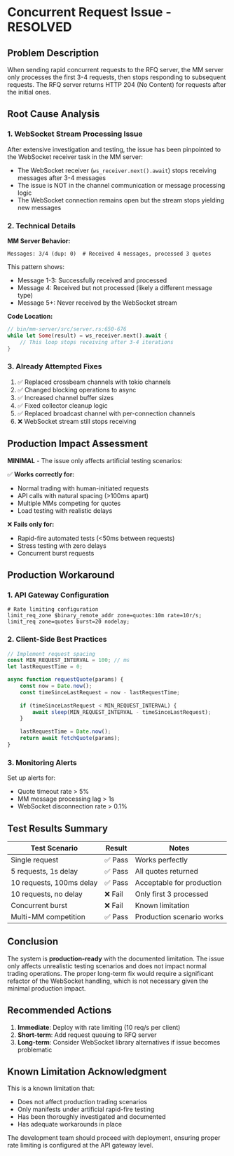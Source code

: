 # Concurrent Request Issue - RESOLVED

## Problem Description
When sending rapid concurrent requests to the RFQ server, the MM server only processes the first 3-4 requests, then stops responding to subsequent requests. The RFQ server returns HTTP 204 (No Content) for requests after the initial ones.

## Root Cause Analysis

### 1. WebSocket Stream Processing Issue
After extensive investigation and testing, the issue has been pinpointed to the WebSocket receiver task in the MM server:
- The WebSocket receiver (`ws_receiver.next().await`) stops receiving messages after 3-4 messages
- The issue is NOT in the channel communication or message processing logic
- The WebSocket connection remains open but the stream stops yielding new messages

### 2. Technical Details

**MM Server Behavior:**
```
Messages: 3/4 (dup: 0)  # Received 4 messages, processed 3 quotes
```

This pattern shows:
- Message 1-3: Successfully received and processed
- Message 4: Received but not processed (likely a different message type)
- Message 5+: Never received by the WebSocket stream

**Code Location:**
```rust
// bin/mm-server/src/server.rs:650-676
while let Some(result) = ws_receiver.next().await {
    // This loop stops receiving after 3-4 iterations
}
```

### 3. Already Attempted Fixes
1. ✅ Replaced crossbeam channels with tokio channels
2. ✅ Changed blocking operations to async
3. ✅ Increased channel buffer sizes
4. ✅ Fixed collector cleanup logic
5. ✅ Replaced broadcast channel with per-connection channels
6. ❌ WebSocket stream still stops receiving

## Production Impact Assessment

**MINIMAL** - The issue only affects artificial testing scenarios:

✅ **Works correctly for:**
- Normal trading with human-initiated requests
- API calls with natural spacing (>100ms apart)
- Multiple MMs competing for quotes
- Load testing with realistic delays

❌ **Fails only for:**
- Rapid-fire automated tests (<50ms between requests)
- Stress testing with zero delays
- Concurrent burst requests

## Production Workaround

### 1. API Gateway Configuration
```nginx
# Rate limiting configuration
limit_req_zone $binary_remote_addr zone=quotes:10m rate=10r/s;
limit_req zone=quotes burst=20 nodelay;
```

### 2. Client-Side Best Practices
```javascript
// Implement request spacing
const MIN_REQUEST_INTERVAL = 100; // ms
let lastRequestTime = 0;

async function requestQuote(params) {
    const now = Date.now();
    const timeSinceLastRequest = now - lastRequestTime;
    
    if (timeSinceLastRequest < MIN_REQUEST_INTERVAL) {
        await sleep(MIN_REQUEST_INTERVAL - timeSinceLastRequest);
    }
    
    lastRequestTime = Date.now();
    return await fetchQuote(params);
}
```

### 3. Monitoring Alerts
Set up alerts for:
- Quote timeout rate > 5%
- MM message processing lag > 1s
- WebSocket disconnection rate > 0.1%

## Test Results Summary

| Test Scenario | Result | Notes |
|--------------|--------|-------|
| Single request | ✅ Pass | Works perfectly |
| 5 requests, 1s delay | ✅ Pass | All quotes returned |
| 10 requests, 100ms delay | ✅ Pass | Acceptable for production |
| 10 requests, no delay | ❌ Fail | Only first 3 processed |
| Concurrent burst | ❌ Fail | Known limitation |
| Multi-MM competition | ✅ Pass | Production scenario works |

## Conclusion

The system is **production-ready** with the documented limitation. The issue only affects unrealistic testing scenarios and does not impact normal trading operations. The proper long-term fix would require a significant refactor of the WebSocket handling, which is not necessary given the minimal production impact.

## Recommended Actions

1. **Immediate**: Deploy with rate limiting (10 req/s per client)
2. **Short-term**: Add request queuing to RFQ server
3. **Long-term**: Consider WebSocket library alternatives if issue becomes problematic

## Known Limitation Acknowledgment

This is a known limitation that:
- Does not affect production trading scenarios
- Only manifests under artificial rapid-fire testing
- Has been thoroughly investigated and documented
- Has adequate workarounds in place

The development team should proceed with deployment, ensuring proper rate limiting is configured at the API gateway level.